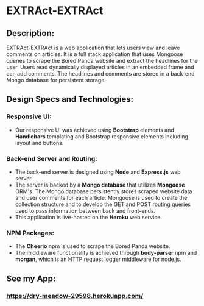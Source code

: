 # EXTRAct-EXTRAct

## Description:

EXTRAct-EXTRAct is a web application that lets users view and leave comments on articles. It is a full stack application that uses Mongoose queries to scrape the Bored Panda website and extract the headlines for the user. Users read dynamically displayed articles in an embedded frame and can add comments. The headlines and comments are stored in a back-end Mongo database for persistent storage.

## Design Specs and Technologies:

### Responsive UI:

* Our responsive UI was achieved using **Bootstrap** elements and **Handlebars** templating and Bootstrap responsive elements including layout and buttons.

### Back-end Server and Routing:

* The back-end server is designed using **Node** and **Express.js** web server.
* The server is backed by a **Mongo database** that utilizes **Mongoose** ORM's. The Mongo database persistently stores scraped website data and user comments for each article. Mongoose is used to create the collection structure and to develop the GET and POST routing queries used to pass information between back and front-ends. 
* This application is live-hosted on the **Heroku** web service.

### NPM Packages:

* The **Cheerio** npm is used to scrape the Bored Panda website.
* The middleware functionality is achieved through **body-parser** npm and **morgan**, which is an HTTP request logger middleware for node.js.


## See my App: 

### https://dry-meadow-29598.herokuapp.com/



